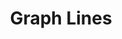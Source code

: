 ---
title: Graph Lines
layout: DemoLayout
sidebar: false
navbar: false
pageClass: customDemoPage
pie: "@pie-element/graph-lines@1.1.4"
model:
    id: '1'
    element: 'graph-lines'
    minimumWidth: 500
    multiple: false
    partialScoring: []
    feedback:
      correct:
        type: none
        default: Correct
      partial:
        type: none
        default: Nearly
      incorrect:
        type: none
        default: Incorrect
    model:
      config:
        lines:
        - label: Line One
          correctLine: 3x+2
          initialView: 3x+3
        graphTitle: ''
        graphWidth: 500
        graphHeight: 500
        domainLabel: ''
        domainMin: -10
        domainMax: 10
        domainStepValue: 1
        domainSnapValue: 1
        domainLabelFrequency: 1
        domainGraphPadding: 50
        rangeLabel: ''
        rangeMin: -10
        rangeMax: 10
        rangeStepValue: 1
        rangeSnapValue: 1
        rangeLabelFrequency: 1
        rangeGraphPadding: 50
        sigfigs: -1
        showCoordinates: false
        showPointLabels: true
        showInputs: true
        showAxisLabels: true
        showFeedback: true
---